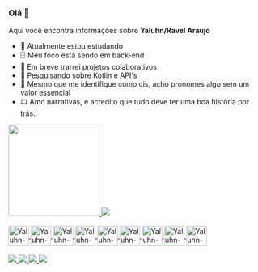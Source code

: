 ### Olá 👋
Aqui você encontra informações sobre
**Yaluhn/Ravel Araujo** 

- 📖 Atualmente estou estudando
- 🗄️ Meu foco está sendo em back-end 
- 🤝 Em breve trarrei projetos colaborativos
- 📱 Pesquisando sobre Kotlin e API's
- 🚻 Mesmo que me identifique como cis, acho pronomes algo sem um valor essencial
- 🎞️ Amo narrativas, e acredito que tudo deve ter uma boa história por trás.

<div>
  <a href="https://github.com/Yaluhn">
  <img height="180em" src="https://github-readme-stats.vercel.app/api?username=Yaluhn&show_icons=true&theme=dracula&include_all_commits=true&count_private=true"/>
  <img heignt="180em" src="https://github-readme-stats.vercel.app/api/top-langs/?username=Yaluhn&layout=compact&langs_count=16&theme=dracula"/>
</div>

<div style="display: inline_block"><br>
  <img align="center" alt="Yaluhn-HTML5" heigth="30" width="40" src="https://cdn.jsdelivr.net/gh/devicons/devicon/icons/html5/html5-original.svg" />
  <img align="center" alt="Yaluhn-CSS3" heigth="30" width="40" src="https://cdn.jsdelivr.net/gh/devicons/devicon/icons/css3/css3-original.svg" />
  <img align="center" alt="Yaluhn-TypeScript" heigth="30" width="40" src="https://cdn.jsdelivr.net/gh/devicons/devicon/icons/typescript/typescript-original.svg" />
  <img align="center" alt="Yaluhn-ReactJS" heigth="30" width="40" src="https://cdn.jsdelivr.net/gh/devicons/devicon/icons/react/react-original.svg" />
  <img align="center" alt="Yaluhn-Java" heigth="30" width="40" src="https://cdn.jsdelivr.net/gh/devicons/devicon/icons/java/java-original.svg" />
  <img align="center" alt="Yaluhn-Spring Framework" heigth="30" width="40" src="https://cdn.jsdelivr.net/gh/devicons/devicon/icons/spring/spring-original.svg" />
  <img align="center" alt="Yaluhn-MySQL" heigth="30" width="40" src="https://cdn.jsdelivr.net/gh/devicons/devicon/icons/mysql/mysql-original.svg" />
  <img align="center" alt="Yaluhn-PostGreSQL" heigth="30" width="40" src="https://cdn.jsdelivr.net/gh/devicons/devicon/icons/postgresql/postgresql-original.svg" />
  <img align="center" alt="Yaluhn-GIT" heigth="30" width="40" src="https://cdn.jsdelivr.net/gh/devicons/devicon/icons/git/git-original.svg" />
  <br>
</div>
 
  
<div>
  <br>
  <a href="mailto:ararvel@gmail.com"><img src="https://img.shields.io/badge/Gmail-D14836?style=for-the-badge&logo=gmail&logoColor=white"> 
  <a href="https://www.linkedin.com/in/ravel-araujo/"><img src="https://img.shields.io/badge/LinkedIn-0077B5?style=for-the-badge&logo=linkedin&logoColor=white">
  <a href="283835159457955840"><img src="https://img.shields.io/badge/Discord-7289DA?style=for-the-badge&logo=discord&logoColor=white">
  <a href=""><img src="https://img.shields.io/github/followers/Yaluhn.svg?style=social&label=Follow&maxAge=2592000">
</div>
